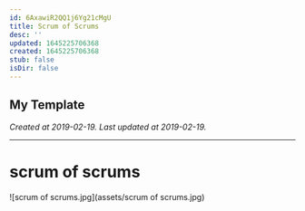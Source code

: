 ```yaml
---
id: 6AxawiR2QQ1j6Yg21cMgU
title: Scrum of Scrums
desc: ''
updated: 1645225706368
created: 1645225706368
stub: false
isDir: false
---
```

My Template
---

_Created at 2019-02-19._
_Last updated at 2019-02-19._




---

# scrum of scrums


![scrum of scrums.jpg](assets/scrum of scrums.jpg)


